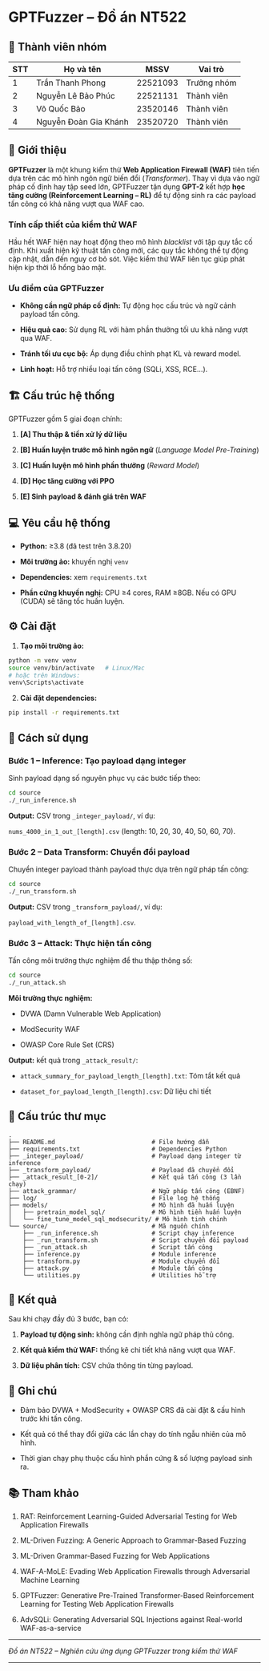 # GPTFuzzer – Đồ án NT522

## 👥 Thành viên nhóm

| STT | Họ và tên             | MSSV     | Vai trò     |
| --- | --------------------- | -------- | ----------- |
| 1   | Trần Thanh Phong      | 22521093 | Trưởng nhóm |
| 2   | Nguyễn Lê Bảo Phúc    | 22521131 | Thành viên  |
| 3   | Võ Quốc Bảo           | 23520146 | Thành viên  |
| 4   | Nguyễn Đoàn Gia Khánh | 23520720 | Thành viên  |

## 📌 Giới thiệu

**GPTFuzzer** là một khung kiểm thử **Web Application Firewall (WAF)** tiên tiến dựa trên các mô hình ngôn ngữ biến đổi (_Transformer_). Thay vì dựa vào ngữ pháp cố định hay tập seed lớn, GPTFuzzer tận dụng **GPT-2** kết hợp **học tăng cường (Reinforcement Learning – RL)** để tự động sinh ra các payload tấn công có khả năng vượt qua WAF cao.

### Tính cấp thiết của kiểm thử WAF

Hầu hết WAF hiện nay hoạt động theo mô hình _blacklist_ với tập quy tắc cố định. Khi xuất hiện kỹ thuật tấn công mới, các quy tắc không thể tự động cập nhật, dẫn đến nguy cơ bỏ sót. Việc kiểm thử WAF liên tục giúp phát hiện kịp thời lỗ hổng bảo mật.

### Ưu điểm của GPTFuzzer

- **Không cần ngữ pháp cố định:** Tự động học cấu trúc và ngữ cảnh payload tấn công.
    
- **Hiệu quả cao:** Sử dụng RL với hàm phần thưởng tối ưu khả năng vượt qua WAF.
    
- **Tránh tối ưu cục bộ:** Áp dụng điều chỉnh phạt KL và reward model.
    
- **Linh hoạt:** Hỗ trợ nhiều loại tấn công (SQLi, XSS, RCE…).
    

## 🏗️ Cấu trúc hệ thống

GPTFuzzer gồm 5 giai đoạn chính:

1. **[A] Thu thập & tiền xử lý dữ liệu**
    
2. **[B] Huấn luyện trước mô hình ngôn ngữ** (_Language Model Pre-Training_)
    
3. **[C] Huấn luyện mô hình phần thưởng** (_Reward Model_)
    
4. **[D] Học tăng cường với PPO**
    
5. **[E] Sinh payload & đánh giá trên WAF**
    

## 💻 Yêu cầu hệ thống

- **Python:** ≥3.8 (đã test trên 3.8.20)
    
- **Môi trường ảo:** khuyến nghị `venv`
    
- **Dependencies:** xem `requirements.txt`
    
- **Phần cứng khuyến nghị:** CPU ≥4 cores, RAM ≥8GB. Nếu có GPU (CUDA) sẽ tăng tốc huấn luyện.
    

## ⚙️ Cài đặt

1. **Tạo môi trường ảo:**
    

```bash
python -m venv venv
source venv/bin/activate   # Linux/Mac
# hoặc trên Windows:
venv\Scripts\activate
```

2. **Cài đặt dependencies:**
    

```bash
pip install -r requirements.txt
```

## 🚀 Cách sử dụng

### Bước 1 – Inference: Tạo payload dạng integer

Sinh payload dạng số nguyên phục vụ các bước tiếp theo:

```bash
cd source
./_run_inference.sh
```

**Output:** CSV trong `_integer_payload/`, ví dụ:

`nums_4000_in_1_out_[length].csv` (length: 10, 20, 30, 40, 50, 60, 70).

### Bước 2 – Data Transform: Chuyển đổi payload

Chuyển integer payload thành payload thực dựa trên ngữ pháp tấn công:

```bash
cd source
./_run_transform.sh
```

**Output:** CSV trong `_transform_payload/`, ví dụ:

`payload_with_length_of_[length].csv`.

### Bước 3 – Attack: Thực hiện tấn công

Tấn công môi trường thực nghiệm để thu thập thông số:

```bash
cd source
./_run_attack.sh
```

**Môi trường thực nghiệm:**

- DVWA (Damn Vulnerable Web Application)
    
- ModSecurity WAF
    
- OWASP Core Rule Set (CRS)
    

**Output:** kết quả trong `_attack_result/`:

- `attack_summary_for_payload_length_[length].txt`: Tóm tắt kết quả
    
- `dataset_for_payload_length_[length].csv`: Dữ liệu chi tiết
    

## 📂 Cấu trúc thư mục

```
.
├── README.md                           # File hướng dẫn
├── requirements.txt                    # Dependencies Python
├── _integer_payload/                   # Payload dạng integer từ inference
├── _transform_payload/                 # Payload đã chuyển đổi
├── _attack_result_[0-2]/               # Kết quả tấn công (3 lần chạy)
├── attack_grammar/                     # Ngữ pháp tấn công (EBNF)
├── log/                                # File log hệ thống
├── models/                             # Mô hình đã huấn luyện
│   ├── pretrain_model_sql/             # Mô hình tiền huấn luyện
│   └── fine_tune_model_sql_modsecurity/ # Mô hình tinh chỉnh
└── source/                             # Mã nguồn chính
    ├── _run_inference.sh               # Script chạy inference
    ├── _run_transform.sh               # Script chuyển đổi payload
    ├── _run_attack.sh                  # Script tấn công
    ├── inference.py                    # Module inference
    ├── transform.py                    # Module chuyển đổi
    ├── attack.py                       # Module tấn công
    └── utilities.py                    # Utilities hỗ trợ
```

## 🧪 Kết quả

Sau khi chạy đầy đủ 3 bước, bạn có:

1. **Payload tự động sinh:** không cần định nghĩa ngữ pháp thủ công.
    
2. **Kết quả kiểm thử WAF:** thống kê chi tiết khả năng vượt qua WAF.
    
3. **Dữ liệu phân tích:** CSV chứa thông tin từng payload.
    

## 📝 Ghi chú

- Đảm bảo DVWA + ModSecurity + OWASP CRS đã cài đặt & cấu hình trước khi tấn công.
    
- Kết quả có thể thay đổi giữa các lần chạy do tính ngẫu nhiên của mô hình.
    
- Thời gian chạy phụ thuộc cấu hình phần cứng & số lượng payload sinh ra.
    

## 📚 Tham khảo

1. RAT: Reinforcement Learning-Guided Adversarial Testing for Web Application Firewalls
    
2. ML-Driven Fuzzing: A Generic Approach to Grammar-Based Fuzzing
    
3. ML-Driven Grammar-Based Fuzzing for Web Applications
    
4. WAF-A-MoLE: Evading Web Application Firewalls through Adversarial Machine Learning
    
5. GPTFuzzer: Generative Pre-Trained Transformer-Based Reinforcement Learning for Testing Web Application Firewalls
    
6. AdvSQLi: Generating Adversarial SQL Injections against Real-world WAF-as-a-service
    

---

_Đồ án NT522 – Nghiên cứu ứng dụng GPTFuzzer trong kiểm thử WAF_

---

